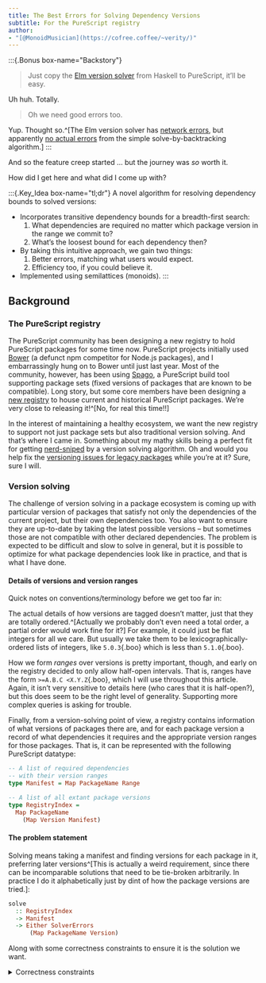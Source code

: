 ```yaml
---
title: The Best Errors for Solving Dependency Versions
subtitle: For the PureScript registry
author:
- "[@MonoidMusician](https://cofree.coffee/~verity/)"
---
```


:::{.Bonus box-name="Backstory"}
> Just copy the [Elm version solver](https://github.com/elm/compiler/blob/0.19.1/builder/src/Deps/Solver.hs) from Haskell to PureScript, itʼll be easy.

Uh huh. Totally.

> Oh we need good errors too.

Yup. Thought so.^[The Elm version solver has [network errors](https://github.com/elm/compiler/blob/c9aefb6230f5e0bda03205ab0499f6e4af924495/builder/src/Reporting/Exit.hs#L902-L905), but apparently [no actual errors](https://github.com/elm/compiler/blob/c9aefb6230f5e0bda03205ab0499f6e4af924495/builder/src/Deps/Solver.hs#L102) from the simple solve-by-backtracking algorithm.]
:::


And so the feature creep started … but the journey was _so_ worth it.

How did I get here and what did I come up with?

:::{.Key_Idea box-name="tl;dr"}
A novel algorithm for resolving dependency bounds to solved versions:

- Incorporates transitive dependency bounds for a breadth-first search:
  1. What dependencies are required no matter which package version in the range we commit to?
  2. Whatʼs the loosest bound for each dependency then?
- By taking this intuitive approach, we gain two things:
  1. Better errors, matching what users would expect.
  2. Efficiency too, if you could believe it.
- Implemented using semilattices (monoids).
:::

## Background

### The PureScript registry

The PureScript community has been designing a new registry to hold PureScript packages for some time now.
PureScript projects initially used [Bower](https://bower.io/) (a defunct npm competitor for Node.js packages), and I embarrassingly hung on to Bower until just last year.
Most of the community, however, has been using [Spago](https://github.com/purescript/spago), a PureScript build tool supporting package sets (fixed versions of packages that are known to be compatible).
Long story, but some core members have been designing a [new registry](https://github.com/purescript/registry) to house current and historical PureScript packages.
Weʼre very close to releasing it!^[No, for real this time!!]

In the interest of maintaining a healthy ecosystem, we want the new registry to support not just package sets but also traditional version solving.
And thatʼs where I came in.
Something about my mathy skills being a perfect fit for getting [nerd-sniped](https://xkcd.com/356/) by a version solving algorithm.
Oh and would you help fix the [versioning issues for legacy packages](https://github.com/purescript/registry-dev/pull/580) while youʼre at it?
Sure, sure I will.

### Version solving

The challenge of version solving in a package ecosystem is coming up with particular version of packages that satisfy not only the dependencies of the current project, but their own dependencies too.
You also want to ensure they are up-to-date by taking the latest possible versions – but sometimes those are not compatible with other declared dependencies.
The problem is expected to be difficult and slow to solve in general, but it is possible to optimize for what package dependencies look like in practice, and that is what I have done.

#### Details of versions and version ranges

Quick notes on conventions/terminology before we get too far in:

The actual details of how versions are tagged doesnʼt matter, just that they are totally ordered.^[Actually we probably donʼt even need a total order, a partial order would work fine for it?]
For example, it could just be flat integers for all we care.
But usually we take them to be lexicographically-ordered lists of integers, like `5.0.3`{.boo} which is less than `5.1.0`{.boo}.

How we form _ranges_ over versions is pretty important, though, and early on the registry decided to only allow half-open intervals.
That is, ranges have the form `>=A.B.C <X.Y.Z`{.boo}, which I will use throughout this article.
Again, it isnʼt very sensitive to details here (who cares that it is half-open?), but this does seem to be the right level of generality.
Supporting more complex queries is asking for trouble.

Finally, from a version-solving point of view, a registry contains information of what versions of packages there are, and for each package version a record of what dependencies it requires and the appropriate version ranges for those packages.
That is, it can be represented with the following PureScript datatype:
```haskell
-- A list of required dependencies
-- with their version ranges
type Manifest = Map PackageName Range

-- A list of all extant package versions
type RegistryIndex =
  Map PackageName
    (Map Version Manifest)
```

#### The problem statement

Solving means taking a manifest and finding versions for each package in it, preferring later versions^[This is actually a weird requirement, since there can be incomparable solutions that need to be tie-broken arbitrarily. In practice I do it alphabetically just by dint of how the package versions are tried.]:
```haskell
solve
  :: RegistryIndex
  -> Manifest
  -> Either SolverErrors
      (Map PackageName Version)
```

Along with some correctness constraints to ensure it is the solution we want.

<details class="Details" data-box-name="CSS">
<summary>Correctness constraints</summary>
```haskell
let r :: RegistryIndex
let m :: Manifest
let otherSol :: Map PackageName Version

-- We need the solution to solve the manifest and dependency's requirements
isASolutionFor r m (fromRight (solve r m)) &&
-- There are no strictly better versions to be found
( isASolutionFor r m otherSol
  `implies` isn'tWorseSolutionThan otherSol (fromRight (solve r m))
)
where
satisfies
  :: Map PackageName Version
  -> Map PackageName Range
  -> Boolean
satisfies sol m =
  allWithIndex
    ( \package range ->
        case Map.lookup package sol of
          Nothing -> false
          Just version -> range `includes` version
    )
    m

isASolutionFor
  :: RegistryIndex
  -> Manifest
  -> Map PackageName Version
  -> Boolean
isASolutionFor r m sol = and
  -- All packages received a version
  [ Map.keys m `isSubsetEqOf` Map.keys sol
  -- All solved versions fit into the range
  -- as required in the manifest
  , sol `satisfies` m
  -- All packages have their dependencies satisfied
  , allWithIndex
      ( \package version ->
          case Map.lookup package r >>= Map.lookup version of
            Nothing -> false
            Just deps ->
              sol `satisfies` deps
    )
    sol
  ]

isn'tWorseSolutionThan :: Map PackageName Version -> Map PackageName Version -> Boolean
isn'tWorseSolutionThan other optimal =
  Maps.keys optimal `isSubsetEqOf` Map.keys other
  && not allWithIndex
    ( \package version ->
        case Map.lookup package other of
          Nothing -> true

    )
    optimal
  -- FIXME
```
</details>

#### Dependencies are tricky

In particular, note that dependencies are associated with a particular _version_.
A package _range_ doesnʼt need to have well-defined dependencies at all!

This is something that we forget about when using packages in our day-to-day lives, but an algorithm needs to handle all cases we could throw at it.

## Depth-first backtracking algorithm

As I alluded to in the intro, I started off by copying [Elmʼs version solving algorithm](https://github.com/elm/compiler/blob/0.19.1/builder/src/Deps/Solver.hs).
Itʼs a very simple depth-first backtracking algorithm:

1. Try the latest compatible version of the package in front of you, based on the global requirements
2. Add its dependency ranges to the global requirements^[Since we chose a particular version in the previous step, its dependency ranges are well-defined, just being given in its manifest.]
3. Recursively see if the new global requirements can be solved
4. Backtrack to the next latest version at each failure.

Itʼs easy to see why this is worst-case exponential, and not going to hit fast cases particularly often.
In fact, we expect the problem to remain worst-case exponential, but spoiler: we can do much better in most reasonable cases!

Besides performance, the main obstacle I wrestled with was that it had no errors.
It turns out these are related concerns:
because the algorithm is so naïve, it isnʼt making use of available information to make smart choices, and this would reflect in the errors it could produce.

### Errors for a backtracking algorithm

I discovered that this problem of solving package versions corresponds well to what I have been thinking about in terms of compiler/typechecker errors for the past couple years.
So thereʼs some good lore here on what I believe errors should look like, but thatʼs for another post.

Basically, good errors should be a faithful reflection of the internal logic of the solver.
This is the main hint that performance and errors are linked:
if the solver is trying too many bad options, itʼs going to generate a ton of errors for all of those choices.
These errors are bad because they mainly reflect bad choices of the solver, not necessarily problems with the underlying data (the manifests).
Itʼs only once _every option_ has failed that you know that the underlying manifests were not compatible.
Our goal later, then, will be to reduce the number of choices to make and commit to errors as soon as possible.

The second problem with the errors is that the naïve backtracking does a *lot* of duplicate work, in between choices of packages.
In the worst case scenario, two package versions have the same manifests, so trying them separately will duplicate most of the work!^[
The only difference between two versions of the same package with the same manifests is that some later requirements may constrain that packageʼs range to eliminate one or the other.
]

It is possible to deduplicate errors after the fact, but those heuristics seem complex in general, and there are two problems still:

1. Youʼve already lost the performance associated with the duplicate work, and are spending more time trying to fix it
2. You might as well write the algorithm to incorporate the deduplication in the first place!!

There are some existing approaches to increase sharing/reduce duplicate work, in the context of general constraint solving and more particularly version solving with these type of bounds.
I briefly glanced at them, but they donʼt seem to address the heart of the issue like my algorithm does.

#### Algebraic errors

In a solver algorithm, we write programs in terms of some error monad.
The backtracking algorithm essentially corresponds to a complicated Boolean expression, a tree of various constraints joined with conjunction and disjunction.
Thinking of it as `Applicative`{.haskell}+`Alternative`{.haskell}, we see that `<*>`{.haskell} corresponds to conjunction `&&`{.haskell} and `<|>`{.haskell} corresponds to disjunction `||`{.haskell}.

```boo
console >=5.0.0 <6.0.0

(console == 5.0.0 && prelude >=5.0.0 <6.0.0)
|| (console == 5.0.1 && prelude >=5.0.1 <6.0.0)
```

An error, then, is some kind of proof that the Boolean always evaluates to false.
SAT solvers have done a great job of doing this in the general case.
And you can think a bit about what this means.

In addition to the literal Boolean clauses, we want the errors to record some additional metboota about where they came from: particular manifests and the current manifest we are trying to solve.

### Drawbacks of depth-first

However, we can only do so much: we remain limited to the logic of the algorithm.
With a depth-first algorithm in particular, the errors donʼt convey the global picture that the user is looking for.

I mean, you _can_ report these kinds of Boolean clause errors, but they are so confusing that you might as well just throw up your hands and say “I tried something and it didnʼt work.”
Thatʼs all the user would get from the errors anyways, since thatʼs really all the algorithm did:
It started with an essentially random package, committed to a version of it immediately, tried other things as a consequence, and eventually reported that nothing worked.

So, since my goal was better errors, [my next idea](https://github.com/purescript/registry-dev/pull/496#issuecomment-1225145757) was to try to patch it to _run_ the depth-first backtracking algorithm, but create a post-mortem analysis to _report_ more sensible errors.
For example, from the Boolean algebra perspective, you can do basic tricks to factor out common sub-expressions.^[Foreshadowing …]

I couldnʼt bring myself to write that.
So I just wrote a novel breadth-first algorithm.

I spent a significant chunk of time writing it.
I spent several weekends debugging its performance.

And the results are amazing.

## My breadth-first algorithm

Hereʼs where I admit my biggest weakness: prior art.
I have a great difficulty reading existing research on some topics.
Especially when the problem is so obviously begging for a nice solution like this!
Itʼs easier to work out the details for myself to be honest.
And then blog about it so that people who are _not_ like me learn what I have done.
(Apologies to those who are like me who will never read this and perhaps reinvent it. Godspeed.)

I spent a couple months designing a whole new algorithm from scratch.
The basic idea is that we gather as much information we can before committing to any versions.
This is done through the use of what I have coined as [quasi-transitive dependencies](#intuitive-foundations-quasi-transitive-dependencies).

:::{.Details box-name="Overview"}
The main steps are:

1. Load the slice of the registry index that we care about: package versions that are transitively reachable from the package ranges mentioned in the current manifest.
2. Gather information about _quasi-transitive_ dependencies for manifests in the registry as well as the current manifest we are solving, looping until there is no more obvious information to discover.
3. Check if the requirements have hit an error in the requirements already.
4. If not, check if we have solved it: do all the latest versions of requirements work as a solution?
5. Only as a last resort do we succumb to picking a package and recursively solving each of its versions, starting from the latest.

Note that the quasi-transitive dependencies check essentially commits to unique versions immediately, so by the time we reach step 5 we know that there are at least two possible versions of some dependency and are forced to commit to one to make progress.
It turns out that in practice, we already hit errors before we have to do that, so weʼve avoided the worst of the exponential blowup!

You can [read these steps in the code directly](https://github.com/purescript/registry-dev/blob/30a88ac7bd48a73bb2bcf9240b20b09a713ee0b9/lib/src/Solver.purs#L249-L289).
:::

### Intuitive foundations: quasi-transitive dependencies

Recall what I said in [Dependencies are tricky]: “A package _range_ doesnʼt need to have well-defined dependencies at all!”
Oh – but they often _do_ in practice.

If we can get extra knowledge about requirements before committing to any particular versions,
we have a chance at implementing some sort of breadth-first search.

How much extra knowledge we obtain depends on how packages treat their dependency bounds in the registry.
In the case of how PureScript packages tend to bound dependencies, it turns out to be a lot of knowledge.
This is because most stable PureScript libraries update with each breaking compiler release and depend on the corresponding major version range of `prelude` and various other core packages.
Since a lot of versions move in lockstep, it is pretty safe to assign loose dependencies to a package range and even reach for further transitive dependencies.

In general, when bumping minor and patch versions, packages tend to keep the same list of dependencies at similar version ranges.
Things are a bit more chaotic between major versions, but it is rarer that packages allowed different major versions in their manifests in the first place, and so there is some semblance of continuity.

Now we need to use this to our advantage:

:::Key_Idea
The idea is that we come up with _quasi-transitive dependencies_ for a package range – a lower bound of the absolutely necessary requirements that follow from a package _range_ being required.

There are two rules here:

1. If a package is not required by all versions in the range, we cannot say it is required overall.
2. When it _is_ depended on by all versions in a range, we take the loosest bounds we see: the lowest lower bound and the greatest upper bound.
:::

It turns out that we can formulate this rule as a [semigroup instance](https://pursuit.purescript.org/packages/purescript-functors/5.0.0/docs/Data.Functor.App#v:semigroupApp) that applies the logic for us to a collection of manifests:
```haskell
instance Semigroup (App (Map PackageName) Loose) where
  append (App m1) (App m2) = append <$> m1 <*> m2

foldMap1
  :: NonEmptyArray (App (Map PackageName) Loose)
  -> App (Map PackageName) Loose

instance Coercible Manifest (App (Map PackageName) Loose)
```

Note that this is in fact not a monoid: [`Map`{.haskell}](https://pursuit.purescript.org/packages/purescript-ordered-collections/docs/Data.Map#t:Map) only has an [`Apply`{.haskell}](https://pursuit.purescript.org/packages/purescript-prelude/docs/Control.Apply#t:Apply) instance (which gives the `<*>`{.haskell} operator to merge common keys), not [`Applicative`{.haskell}](https://pursuit.purescript.org/packages/purescript-prelude/docs/Control.Applicative#t:Applicative) (which would give `pure`{.haskell} but does not make sense for `Map`{.haskell} since it would have to contain _all_ possible keys!).

As a further optimization, while we are checking package versions, we may discard those that do not solve due to an obvious conflict.
This may seem strange: In the PureScript registry, each package will solve individually, we check that on upload.
But given the additional constraints of a particular manifest we are solving, we may end up with conflicts against various package versions that are incompatible with the global requirements, especially as we continue to aggregate quasi-transitive dependencies.

```haskell
-- | We record what dependency ranges are required no matter which version
-- | of the package we pick from the registry. That is, we report the loosest
-- | bounds when all packages report a bound for it. By filling in transitive
-- | dependencies on the registry itself, then, these bounds become more
-- | accurate.
-- |
-- | Also note that removing the redundant requirements via `addFrom` is safe
-- | with the assumptions here: if one local requirement is equal to or looser
-- | than a global requirement, then this result here would also be equal to or
-- | looser than the global requirement.
commonDependencies
  :: TransitivizedRegistry
  -> PackageName
  -> Intersection
  -> SemigroupMap PackageName Intersection
commonDependencies registry package range =
  let
    inRange =
      getPackageRange registry package range
    solvableInRange =
      Array.mapMaybe (traverse toLoose) (Array.fromFoldable inRange)
  in
    case NEA.fromArray solvableInRange of
      Nothing -> mempty
      Just versionDependencies ->
        case NEA.foldMap1 App (un SemigroupMap <$> versionDependencies) of
          App reqs ->
            SemigroupMap $ reqs <#> asDependencyOf range <<< fromLoose
```

#### Composing relations

This quasi-transitive dependency business looks a bit like a familiar formula: the composition of two relations in logic.

:::Details
Phrased in terms of set theory, [Wikipedia says](https://en.wikipedia.org/wiki/Composition_of_relations#Definition):

> If \(R \subseteq X \times Y\) and \(S \subset Y \times Z\) are two binary relations, then their composition \(R;S\) . . . is defined by the rule that says \((x,z)\in R;S\) if and only if there is an element \(y\in Y\) such that \(x\,R\,y\,S\,z\) (that is, \((x,y)\in R\) and \((y,z)\in S\)).
:::

The key part here is that we take our input and our output and we ask: is there something _in the middle_ that serves to connect the input to the output?
(Thinking of relations as boxes that connect certain inputs to certain outputs.)

However, we arenʼt dealing with general relations here, weʼre only dealing with half-open intervals.
Weʼre asking: for a version _range_, what _range_ is constructed by taking the ranges of _each version_ in the middle?

To be a bit more direct with this analogy, a relation \(R \subseteq X \times Y\) can equivalently be written as \(R \in \mathcal{P}(X \times Y)\).
(\(\mathcal{P}(Z)\) here is the powerset monad \(\mathcal{P}(Z) = Z \to \textrm{Prop}\): all subsets of the given set \(Z\).)
And by currying, this can be viewed as \(R \in X \to \mathcal{P}(Y)\).
This construction \(X \to M(Y)\) for a monad \(M\) is called the Kleisli category.
So now the question is: do intervals also form a monad, by taking loose bounds?

The easy answer is that we can certainly think of it as an approximation on top of the underlying set-relation model.
That is, we know how to make intervallic dependencies a relation, so we compose them as relations and then take the smallest interval that contains every interval we came across.

Perhaps there is a way to categorify it directly, I donʼt know.
We can come up with an identity, but Iʼm not so sure that associativity would hold.

:::{.Details bpx-name="Clarification"}
To see how it fits.
Unit -> Package X range -> Package Y range
(X depends on Y)

Thatʼs only dealing with versions of a single package.
Bundle it together.
:::

### Implementing it

The core backtracking algorithm actually still exists in the spine of the solver, but its role is greatly reduced.
In fact, this has a funny implication for testing the algorithm:
_the correctness is visible not in finding the right solutions but in the algorithmʼs efficiency and errors._

The literal results of the solver were accurate all along.
But when I finally got it working _fast_, I knew all my logic was in place for all the intermediate steps.
In particular, this means that we preempted most of the (exponential) backtracking.

#### Monoids, monoids everywhere

Again, a topic for another blog post, but I love monoids, especially semilattices, because they capture information gathering in ways that lend themselves to reliable implementation.

In particular, because of their idempotence, semilattices are great because you just need to make sure you cover all cases.
Thereʼs no such thing as double-counting in a semilattice computation!
When youʼre dealing with a well-behaved logical scenario, if have written your logic correctly (i.e. each derivation is valid) and you cover all the cases (you eventually produce every result you are allowed you derive), thereʼs no chance that you accidentally make things break.^[If the logical scenario does not have a finite upper bound of information to derive, this naïve process may not terminate, but in our case it is certainly finite: the registry itself is finite, so any logical derivations from it will eventually be saturated.]

We already saw our first semilattice `Semigroup (App (Map PackageName) Loose)`{.haskell} above.
However, I left out the definition of `Loose`{.haskell} and its `Semigroup`{.haskell} instance.

The _data_ contained in `Loose`{.haskell} is just a lower bound and an upper bound, and we want the lower bound to be less than the upper bound for it to be valid.
We also pack in _metadata_ that describes where each bound came from, the `SolverPosition`{.haskell} datatype which we will discuss below in [Provenance].

To achieve this, we first define a type that describes a bound with metadata packed in.
Then we add to this operations that take the maximum and minimum of the bounds, and _aggregate_ the metadata if they were the same bound.
Thatʼs right, **the metadata itself forms a semilattice!**^[I cannot emphasize how key this is to a lot of the work of carrying around metadata by bundling it in with data like this.]
```haskell
data Sourced = Sourced Version SolverPosition

newtype MinSourced = MinSourced Sourced

instance Semigroup MinSourced where
  append a@(MinSourced (Sourced av as)) b@(MinSourced (Sourced bv bs)) =
    case compare av bv of
      LT -> a
      GT -> b
      EQ -> MinSourced (Sourced av (as <> bs))

newtype MaxSourced = MaxSourced Sourced

instance Semigroup MaxSourced where
  append a@(MaxSourced (Sourced av as)) b@(MaxSourced (Sourced bv bs)) =
    case compare av bv of
      GT -> a
      LT -> b
      EQ -> MaxSourced (Sourced av (as <> bs))
```

Now we get both `Loose`{.haskell} and `Intersection`{.haskell} for free by the right arrangement of these types.
Heck, we even get their coercion for free:
```haskell
newtype Loose = Loose
  { lower :: MinSourced
  , upper :: MaxSourced
  }
derive newtype instance Semigroup Loose

newtype Intersection = Intersection
  { lower :: MaxSourced
  , upper :: MinSourced
  }

derive newtype instance Semigroup Intersection

-- API for `Intersection`
upperBound :: Intersection -> Version
upperBound (Intersection { upper: MinSourced (Sourced v _) }) = v

lowerBound :: Intersection -> Version
lowerBound (Intersection { lower: MaxSourced (Sourced v _) }) = v

good :: Intersection -> Boolean
good i = lowerBound i < upperBound i

satisfies
  :: Version -> Intersection -> Boolean
satisfies v r = v >= lowerBound r && v < upperBound r

-- `Loose` has to be a valid interval
toLoose :: Intersection -> Maybe Loose
toLoose i | good i = Just (coerce i)
toLoose _ = Nothing

fromLoose :: Loose -> Intersection
fromLoose = coerce
```

Why donʼt we require `Intersection`{.haskell} to be a valid interval?
As we will talk about in the next section, `Intersection`{.haskell} is the primary way we keep track of the knowledge we have learned already.
Being in the business of aggregating information, we want to know all we can about the situation our solver is confronted with, and we just can accumulate knowledge by throwing it into this semilattice.

We could make taking the intersection of intervals a partially-defined operation (`Intersection -> Intersection -> Either Error Intersection`{.haskell}), but that means we have to bail out once a single intersection becomes invalid.
Instead, we integrate them directly into the semilattice structure by keeping invalid intervals around and turning them into [errors] later (this is why we give them the metadata about [provenance]!).
This gives us multiple errors emerging from one step for free, it is incredibly convenient.

#### Knowledge propagation

Figuring out the correct way to propagate known requirements kept me occupied for days.
It turns out I had done it wrong the first time, so it is good I thought it over again!

As weʼre keeping our `TransitivizedRegistry`{.haskell} updated, we want to only calculate updates to the things that might need it.
Itʼs certainly the trickiest part of the whole algorithm to reason about, but there is this one nugget of insight that coalesced into the knowledge I needed to turn it into an algorithm:

:::Key_Idea
The manifests for package versions might need to update when some of their dependencies update.
However, not all updates need to propagate like this from dependencies to their reverse dependencies.

In particular, in the case that a manifest is updating because its dependencies tightened, _if_ this will significantly affect its reverse dependencies they should _already_ be depending on the transitive dependencies directly and updating because of it.
This leaves us with the only major updates being because a dependency was _added_, which the parent did not know about yet so it needs to rescan its dependencies.

The other case is that if a package version picks up an obvious failure, its reverse dependencies need to be notified.
They may pick up a quasi-transitive dependency once this failing package version is dropped, if it was missing that particular dependency but others had it.
:::

```haskell
-- | A package may update because its dependencies tightened, but any reverse
-- | dependencies should have already caught that update in this same tick.
-- | So what we look for is either a new transitive dependency picked up (which
-- | the parent will need to incorporate), or newly failing to solve,
-- | both of which may introduce new dependencies for reverse dependencies
-- | through the `commonDependencies` calculation.
majorUpdate :: SemigroupMap PackageName Intersection -> SemigroupMap PackageName Intersection -> SemigroupMap PackageName Intersection -> Boolean
majorUpdate (SemigroupMap required) (SemigroupMap orig) updated =
  let
    minor = { added: false, failedAlready: false, failedNow: false }

    info :: { added :: Boolean, failedNow :: Boolean, failedAlready :: Boolean }
    info = updated # anyWithIndex \package range ->
      case Map.lookup package orig of
        Nothing ->
          -- This bound may have been omitted merely because it was subsumed by
          -- a global requirement (see `addFrom`), so adding it back does not
          -- count as a major update:
          case Map.lookup package required of
            Nothing -> minor { added = true }
            Just range' -> minor { added = lowerBound range > lowerBound range' || upperBound range < upperBound range' }
        Just r -> minor { failedAlready = not good r, failedNow = not good range }
  in
    case info of
      { added: true } -> true
      { failedNow: true, failedAlready: false } -> true
      _ -> false

-- | Update package versions in the registry with their quasi-transitive
-- | dependencies, if their dependencies were updated in the last tick. The set
-- | global requirements is needed here because those are elided from the
-- | dependencies in each package version, so to tell how the local requirements
-- | updated we need need to peek at that (see `majorUpdate`).
exploreTransitiveDependencies :: RRU -> RRU
exploreTransitiveDependencies lastTick = (\t -> { required: lastTick.required, updated: accumulated (fst t), registry: snd t }) $
  lastTick.registry # traverseWithIndex \package -> traverseWithIndex \version deps ->
    let
      updateOne depName depRange = case Map.isEmpty (unwrap (getPackageRange lastTick.updated depName depRange)) of
        true -> mempty
        false -> Tuple (Disj true) (commonDependencies lastTick.registry depName depRange)
      Tuple (Disj peek) newDeps = foldMapWithIndex updateOne deps
      -- keep GC churn down by re-using old deps if nothing changed, maybe?
      dependencies = if peek then deps <> newDeps else deps
      updated = case peek && majorUpdate lastTick.required deps dependencies of
        true -> doubleton package version dependencies
        false -> mempty
    in
      Tuple updated dependencies
```


#### One simple trick for efficiency

It turns out that the algorithm is naturally efficient, with some help.

The biggest trick is _using global constraints to discard redundant local constraints_.
That is, if the manifest you are solving already constrains `prelude >=6.0.0 <7.0.0`{.boo}, then each package that lists that requirement or a looser one can ignore it.

```haskell
-- | The key to efficiency: take information from the bounds of global
-- | requirements and add it to the local requirements of each package version
-- | in the registry, BUT remove redundant bounds as we do so.
-- |
-- | For example, if we have a global requirement `>=3.1.0 <4.0.0`, then in the
-- | registry we will keep local dependency ranges for the same package that
-- | look like `>=3.2.0 <4.0.0` or `>=3.1.0 <3.9.0` and remove ranges like
-- | `>=3.0.0 <4.0.0` or `>=3.1.0 <4.0.0` itself.
addFrom
  :: SemigroupMap PackageName Intersection
  -> SemigroupMap PackageName Intersection
  -> SemigroupMap PackageName Intersection
addFrom (SemigroupMap required) =
  over SemigroupMap $ Map.mapMaybeWithKey \package ->
    case Map.lookup package required of
      Nothing -> Just
      Just i -> \j ->
        if j `wouldUpdate` i then Just (j <> i)
        else Nothing

-- | Used in `addFrom, `wouldUpdate j i` is an optimized version of
-- | `(i <> j /= i)`.
wouldUpdate :: Intersection -> Intersection -> Boolean
wouldUpdate j i =
  lowerBound j > lowerBound i ||
  upperBound j < upperBound i
```

Unfortunately I had to add a bit of special casing in the propagation to handle this, in particular [when checking for major updates](https://github.com/purescript/registry-dev/blob/30a88ac7bd48a73bb2bcf9240b20b09a713ee0b9/lib/src/Solver.purs#L493-L495), but the exceptional efficiency is more than worth the slight inelegance.

##### Oh but I spent so much time getting here

I almost made a profiling analysis library.
JavaScript performance testing is useless because it gets washed away in a sea of lambdas, and I couldnʼt find/make a tool to aggregate the lambda information into their named parents.
Wrap particular segments in profiling.

I also needed a histogram viewer.

### Errors

Room for improvement.
But decent off the bat.
And a clear direction for improvement, unlike depth-first algorithms.

Conflicts.
(Conflict “clauses.”)
The problem with backtracking was that the errors .
Particular clauses could conflict, sure, but then you had to work out why that made the whole boolean expression fail, and what that corresponds to in the version solving model.

In the new model, since we just keep adding requirements at each step to tighten bounds, the basic form of conflict is really simple: a required upper bound got pushed below a required lower bound.
Or, we could have restricted to a range that has no registered versions.^[It turns out these are the [same check](https://github.com/purescript/registry-dev/blob/30a88ac7bd48a73bb2bcf9240b20b09a713ee0b9/lib/src/Solver.purs#L308-L311).]

There are two ways we combine these errors within the logic of the solver:

1. First we note that we may encounter errors in multiple requirements at the same time, so we keep a (non-empty) map of package names to their conflicts.
  (Reporting multiple errors at once is very helpful!)
2. Second it may be the case that a package has versions in range, but we happen to know that none of them are still solvable, they all have conflicts of their own.
  (We actually just do a [very shallow check of this](https://github.com/purescript/registry-dev/blob/30a88ac7bd48a73bb2bcf9240b20b09a713ee0b9/lib/src/Solver.purs#L300-L304).)

This gets us [this data type for errors](https://github.com/purescript/registry-dev/blob/30a88ac7bd48a73bb2bcf9240b20b09a713ee0b9/lib/src/Solver.purs#L149-L151):
```haskell
data SolverError
  = Conflicts (Map PackageName Intersection)
  | WhileSolving PackageName (Map Version SolverError)
```

This isnʼt completely faithful to the logic of the solver.
You have to trust that the system determined these are required: it wonʼt tell you exactly what decisions led to it requiring it.

But it does keep around provenance information that tells you enough about where it originated.

#### Provenance

Normally I like to keep full provenance to detail exactly the path a piece of data took to get through the logic.^[
In particular, in dependently-typed languages it is really helpful to be able to trace terms through their evaluation, so that by the time you get to a type error you know exactly why those particular things popped up, not just a rough idea of where in the source they were originally found once upon a time.
Especially because once separate terms are unified, you donʼt want to arbitrarily pick a location, you want to know both locations!
]
However, it is really slick in this domain: we only need to keep track of the endpoints, users donʼt exactly care about what came in between (just that it is reasonable to assume, because it is in fact correct).

So in this case I keep track of which particular package version manifest(s) gave us the constraint we are talking about (`LocalSolverPosition`{.haskell}), and which constraints in the current manifest caused it to be required.
Thereʼs some logic to combine these positions which I will not reproduce here.

```haskell
data LocalSolverPosition
  -- | Dependency asked for in manifest
  = Root
  -- | Committed to a specific version
  | Trial
  -- | Required transitive dependency seen in said packages
  | Solving
      ( NonEmptySet
          { package :: PackageName
          , version :: Version
          }
      )

data SolverPosition = Pos LocalSolverPosition (Set PackageName)
```

It seems that it weakens the logical connection just a bit, I donʼt know if they can be put into formal properties anymore.
(E.g. “Deleting the mentioned constraint from the current manifest affects it in _this_ way.”)

But I believe it is the information that users want to see; it certainly falls into the category of making it actionable so they can fix things and run it again to make progress.
In the case that it is a local error, knowing which clauses of the current manifest led to it is crucial in answering the question, “What do I need to change to fix the error”.
And sometimes it is a deeper error of outdated dependencies, so you want to know what package is responsible for that incongruous version requirement.

######## Side thought
Itʼs interesting that nothing here required that dependencies are acyclic.
I actually made some tiny decisions that ensured that this would work, without causing an infinite loop for example, but it was minor things.
